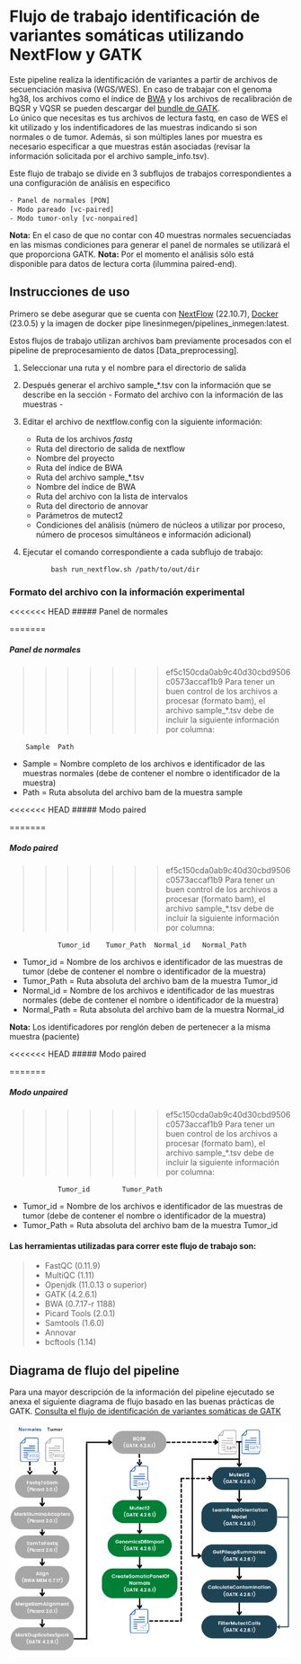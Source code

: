 # Flujo de trabajo identificación de variantes somáticas utilizando NextFlow y GATK

Este pipeline realiza la identificación de variantes a partir de archivos de secuenciación masiva (WGS/WES).
En caso de trabajar con el genoma hg38, los archivos como el índice de [BWA](http://bio-bwa.sourceforge.net/) y los archivos de recalibración de BQSR y VQSR se pueden descargar del [bundle de GATK](https://console.cloud.google.com/storage/browser/genomics-public-data/resources/broad/hg38/v0;tab=objects?prefix=&forceOnObjectsSortingFiltering=false).  
Lo único que necesitas es tus archivos de lectura fastq, en caso de WES el kit utilizado y los indentificadores de las muestras indicando si son normales o de tumor.
Además, si son múltiples lanes por muestra es necesario especificar a que muestras están asociadas (revisar la información solicitada por el archivo sample_info.tsv).

Este flujo de trabajo se divide en 3 subflujos de trabajos correspondientes a una configuración de análisis en especifico

	- Panel de normales [PON]
	- Modo pareado [vc-paired]
	- Modo tumor-only [vc-nonpaired]

**Nota:** En el caso de que no contar con 40 muestras normales secuenciadas en las mismas condiciones para generar el panel de normales se utilizará el que proporciona GATK. 
**Nota:** Por el momento el análisis sólo está disponible para datos de lectura corta (ilummina paired-end).

## Instrucciones de uso 

Primero se debe asegurar que se cuenta con [NextFlow](https://www.nextflow.io/docs/latest/index.html) (22.10.7), [Docker](https://docs.docker.com/) (23.0.5) y la imagen de docker pipe
linesinmegen/pipelines_inmegen:latest.

Estos flujos de trabajo utilizan archivos bam previamente procesados con el pipeline de preprocesamiento de datos [Data_preprocessing].

 1. Seleccionar una ruta y el nombre para el directorio de salida
 2. Después generar el archivo sample_*.tsv con la información que se describe en la sección - Formato del archivo con la información de las muestras -
 3. Editar el archivo de nextflow.config con la siguiente información:

	- Ruta de los archivos *fastq*
	- Ruta del directorio de salida de nextflow
	- Nombre del proyecto 
	- Ruta del índice de BWA
	- Ruta del archivo sample_*.tsv
	- Nombre del índice de BWA
	- Ruta del archivo con la lista de intervalos
	- Ruta del directorio de annovar
	- Parámetros de mutect2
	- Condiciones del análisis (número de núcleos a utilizar por proceso, número de procesos simultáneos e información adicional)

  5. Ejecutar el comando correspondiente a cada subflujo de trabajo: 

                bash run_nextflow.sh /path/to/out/dir

### Formato del archivo con la información experimental

<<<<<<< HEAD
	##### Panel de normales
 
=======
##### Panel de normales 
>>>>>>> ef5c150cda0ab9c40d30cbd9506c0573accaf1b9
Para tener un buen control de los archivos a procesar (formato bam), el archivo sample_*.tsv debe de incluir la siguiente información por columna:
 
		Sample	Path	

 - Sample   = Nombre completo de los archivos e identificador de las muestras normales (debe de contener el nombre o identificador de la muestra)
 - Path     = Ruta absoluta del archivo bam de la muestra sample

<<<<<<< HEAD
	##### Modo paired

=======
##### Modo paired
>>>>>>> ef5c150cda0ab9c40d30cbd9506c0573accaf1b9
Para tener un buen control de los archivos a procesar (formato bam), el archivo sample_*.tsv debe de incluir la siguiente información por columna:
 
                Tumor_id	Tumor_Path	Normal_id	Normal_Path     

 - Tumor_id    = Nombre de los archivos e identificador de las muestras de tumor (debe de contener el nombre o identificador de la muestra)
 - Tumor_Path  = Ruta absoluta del archivo bam de la muestra Tumor_id
 - Normal_id   = Nombre de los archivos e identificador de las muestras normales (debe de contener el nombre o identificador de la muestra)
 - Normal_Path = Ruta absoluta del archivo bam de la muestra Normal_id

**Nota:** Los identificadores por renglón deben de pertenecer a la misma muestra (paciente)

<<<<<<< HEAD
	##### Modo paired
       
=======
##### Modo unpaired       
>>>>>>> ef5c150cda0ab9c40d30cbd9506c0573accaf1b9
Para tener un buen control de los archivos a procesar (formato bam), el archivo sample_*.tsv debe de incluir la siguiente información por columna:
 
                Tumor_id        Tumor_Path

 - Tumor_id    = Nombre de los archivos e identificador de las muestras de tumor (debe de contener el nombre o identificador de la muestra)
 - Tumor_Path  = Ruta absoluta del archivo bam de la muestra Tumor_id



#### Las herramientas utilizadas para correr este flujo de trabajo son:
>
> - FastQC (0.11.9)
> - MultiQC (1.11)
> - Openjdk (11.0.13 o superior)
> - GATK (4.2.6.1)
> - BWA (0.7.17-r 1188)
> - Picard Tools (2.0.1)
> - Samtools (1.6.0)
> - Annovar
> - bcftools (1.14)
>

## Diagrama de flujo del pipeline 

Para una mayor descripción de la información del pipeline ejecutado se anexa el siguiente diagrama de flujo basado en las buenas prácticas de GATK.
[Consulta el flujo de identificación de variantes somáticas de GATK](https://gatk.broadinstitute.org/hc/en-us/articles/360035894731-Somatic-short-variant-discovery-SNVs-Indels-)

![Flujo identificación de variantes somaticas](../flowcharts/flujo_VCS.PNG)
